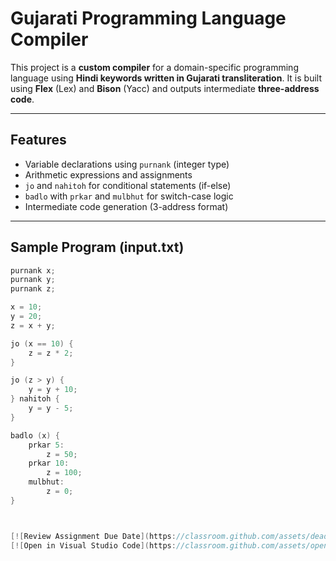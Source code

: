 # Gujarati Programming Language Compiler

This project is a **custom compiler** for a domain-specific programming language using **Hindi keywords written in Gujarati transliteration**. It is built using **Flex** (Lex) and **Bison** (Yacc) and outputs intermediate **three-address code**.

---

## Features

- Variable declarations using `purnank` (integer type)
- Arithmetic expressions and assignments
- `jo` and `nahitoh` for conditional statements (if-else)
- `badlo` with `prkar` and `mulbhut` for switch-case logic
- Intermediate code generation (3-address format)

---

## Sample Program (input.txt)

```c
purnank x;
purnank y;
purnank z;

x = 10;
y = 20;
z = x + y;

jo (x == 10) {
    z = z * 2;
}

jo (z > y) {
    y = y + 10;
} nahitoh {
    y = y - 5;
}

badlo (x) {
    prkar 5:
        z = 50;
    prkar 10:
        z = 100;
    mulbhut:
        z = 0;
}



[![Review Assignment Due Date](https://classroom.github.com/assets/deadline-readme-button-22041afd0340ce965d47ae6ef1cefeee28c7c493a6346c4f15d667ab976d596c.svg)](https://classroom.github.com/a/bPoO8GTw)
[![Open in Visual Studio Code](https://classroom.github.com/assets/open-in-vscode-2e0aaae1b6195c2367325f4f02e2d04e9abb55f0b24a779b69b11b9e10269abc.svg)](https://classroom.github.com/online_ide?assignment_repo_id=19525180&assignment_repo_type=AssignmentRepo)
